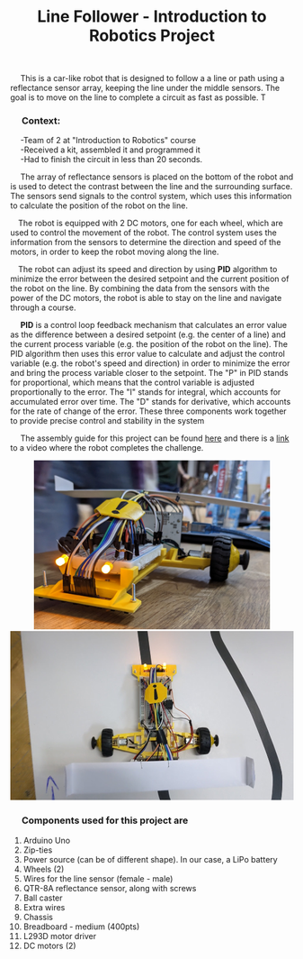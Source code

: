<body>
<h1 align="center">Line Follower - Introduction to Robotics Project</h1>
 <br>

 <p>&emsp;   This is a car-like robot that is designed to follow a a line or path using a reflectance sensor array, keeping the line under the middle sensors. The goal is to move on the line to complete a circuit as fast as possible. T</p>
<h3>&emsp; Context:</h3>
<p>&emsp; -Team of 2 at "Introduction to Robotics" course 
<br>
&emsp; -Received a kit, assembled it and programmed it 
<br>
&emsp; -Had to finish the circuit in less than 20 seconds.</p>
 
  <p>&emsp; The array of reflectance sensors is placed on the bottom of the robot and is used to detect the contrast between the line and the surrounding surface. The sensors send signals to the control system, which uses this information to calculate the position of the robot on the line.</p>
 
 <p>&emsp;The robot is equipped with 2 DC motors, one for each wheel, which are used to control the movement of the robot. The control system uses the information from the sensors to determine the direction and speed of the motors, in order to keep the robot moving along the line.</p>
 
 <p>&emsp;The robot can adjust its speed and direction by using <b>PID</b> algorithm to minimize the error between the desired setpoint and the current position of the robot on the line. By combining the data from the sensors with the power of the DC motors, the robot is able to stay on the line and navigate through a course.</p>
 
 <p>&emsp; <b>PID</b> is a control loop feedback mechanism that calculates an error value as the difference between a desired setpoint (e.g. the center of a line) and the current process variable (e.g. the position of the robot on the line). The PID algorithm then uses this error value to calculate and adjust the control variable (e.g. the robot's speed and direction) in order to minimize the error and bring the process variable closer to the setpoint. The "P" in PID stands for proportional, which means that the control variable is adjusted proportionally to the error. The "I" stands for integral, which accounts for accumulated error over time. The "D" stands for derivative, which accounts for the rate of change of the error. These three components work together to provide precise control and stability in the system</p>
 
   <p>&emsp; The assembly guide for this project can be found <a href="assets/Line Follower Assembly Guide (2022 - 2023) v1.04.pdf" class="image fit" >here</a> and there is a <a href=https://youtu.be/BGlGArzXqzE>link</a> to a video where the robot completes the challenge.</p>

 <p align="center">
  <img src="assets/PXL_20230114_181719265.jpg" alt="Game Components" height="300">
  <img src="assets/PXL_20230114_181116515_exported_4007.jpg" alt="Alaala" height="300">
 </p>
 
 <h3>&emsp; Components used for this project are</h3>
 <ol>
  <li>Arduino Uno</li>   
  <li>Zip-ties  </li>
  <li>Power source (can be of different shape). In our case, a LiPo battery  </li>
  <li>Wheels (2)  </li>
  <li>Wires for the line sensor (female - male)  </li>
  <li>QTR-8A reflectance sensor, along with screws  </li>
  <li>Ball caster  </li>
  <li>Extra wires  </li>
  <li>Chassis  </li>
  <li>Breadboard - medium (400pts)  </li>
  <li>L293D motor driver  </li>
  <li>DC motors (2)</li>
 </ol>



</body>
